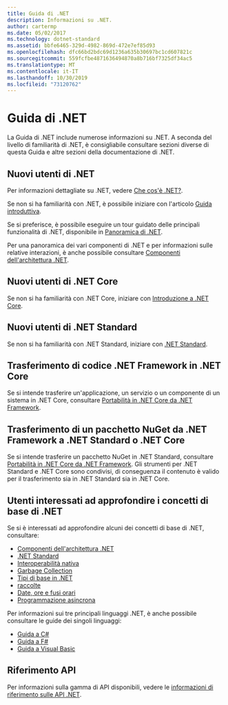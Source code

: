 ```yaml
---
title: Guida di .NET
description: Informazioni su .NET.
author: cartermp
ms.date: 05/02/2017
ms.technology: dotnet-standard
ms.assetid: bbfe6465-329d-4982-869d-472e7ef85d93
ms.openlocfilehash: dfc66bd2bdc69d1236a635b30697bc1cd607821c
ms.sourcegitcommit: 559fcfbe4871636494870a8b716bf7325df34ac5
ms.translationtype: MT
ms.contentlocale: it-IT
ms.lasthandoff: 10/30/2019
ms.locfileid: "73120762"
---
```

# <a name="net-guide"></a>Guida di .NET

La Guida di .NET include numerose informazioni su .NET.  A seconda del livello di familiarità di .NET, è consigliabile consultare sezioni diverse di questa Guida e altre sezioni della documentazione di .NET.

## <a name="new-to-net"></a>Nuovi utenti di .NET

Per informazioni dettagliate su .NET, vedere [Che cos'è .NET?](https://dotnet.microsoft.com/learn/dotnet/what-is-dotnet).

Se non si ha familiarità con .NET, è possibile iniziare con l'articolo [Guida introduttiva](get-started.md).

Se si preferisce, è possibile eseguire un tour guidato delle principali funzionalità di .NET, disponibile in [Panoramica di .NET](tour.md).

Per una panoramica dei vari componenti di .NET e per informazioni sulle relative interazioni, è anche possibile consultare [Componenti dell'architettura .NET](components.md).

## <a name="new-to-net-core"></a>Nuovi utenti di .NET Core

Se non si ha familiarità con .NET Core, iniziare con [Introduzione a .NET Core](../core/get-started.md).

## <a name="new-to-net-standard"></a>Nuovi utenti di .NET Standard

Se non si ha familiarità con .NET Standard, iniziare con [.NET Standard](net-standard.md).

## <a name="porting-net-framework-code-to-net-core"></a>Trasferimento di codice .NET Framework in .NET Core

Se si intende trasferire un'applicazione, un servizio o un componente di un sistema in .NET Core, consultare [Portabilità in .NET Core da .NET Framework](../core/porting/index.md).

## <a name="porting-a-nuget-package-from-net-framework-to-net-standard-or-net-core"></a>Trasferimento di un pacchetto NuGet da .NET Framework a .NET Standard o .NET Core

Se si intende trasferire un pacchetto NuGet in .NET Standard, consultare [Portabilità in .NET Core da .NET Framework](../core/porting/index.md).  Gli strumenti per .NET Standard e .NET Core sono condivisi, di conseguenza il contenuto è valido per il trasferimento sia in .NET Standard sia in .NET Core.

## <a name="interested-in-major-net-concepts"></a>Utenti interessati ad approfondire i concetti di base di .NET

Se si è interessati ad approfondire alcuni dei concetti di base di .NET, consultare:

* [Componenti dell'architettura .NET](components.md)
* [.NET Standard](net-standard.md)
* [Interoperabilità nativa](native-interop/index.md)
* [Garbage Collection](garbagecollection/index.md)
* [Tipi di base in .NET](base-types/index.md)
* [raccolte](collections/index.md)
* [Date, ore e fusi orari](datetime/index.md)
* [Programmazione asincrona](async.md)

Per informazioni sui tre principali linguaggi .NET, è anche possibile consultare le guide dei singoli linguaggi:

* [Guida a C#](../csharp/index.md)
* [Guida a F#](../fsharp/index.md)
* [Guida a Visual Basic](../visual-basic/index.md)

## <a name="api-reference"></a>Riferimento API

Per informazioni sulla gamma di API disponibili, vedere le [informazioni di riferimento sulle API .NET](../../api/index.md).
